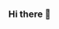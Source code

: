 ### Hi there 👋

<!--
**civcivmoru/civcivmoru** is a ✨ _special_ ✨ repository because its `README.md` (this file) appears on your GitHub profile.

I am Ceren, and i am an icon.
-->
